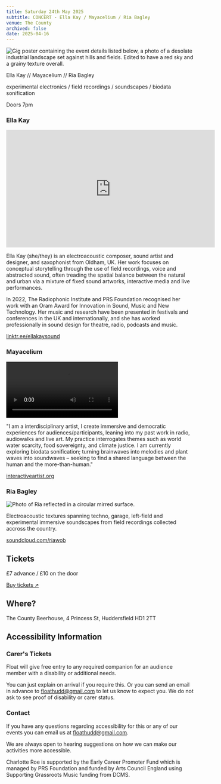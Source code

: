 ```yaml
---
title: Saturday 24th May 2025
subtitle: CONCERT - Ella Kay / Mayacelium / Ria Bagley
venue: The County
archived: false
date: 2025-04-16
---
```



![Gig poster containing the event details listed below, a photo of a desolate industrial landscape set against hills and fields. Edited to have a red sky and a grainy texture overall.](/assets/may-24-web.webp)

Ella Kay // Mayacelium // Ria Bagley

experimental electronics / field recordings / soundscapes / biodata sonification

Doors 7pm

### Ella Kay

<iframe width="560" height="315" src="https://www.youtube-nocookie.com/embed/T0mRr2rm9L4?si=72GPlTU77M-nAYwk" title="YouTube video player" frameborder="0" allow="accelerometer; autoplay; clipboard-write; encrypted-media; gyroscope; picture-in-picture; web-share" referrerpolicy="strict-origin-when-cross-origin" allowfullscreen></iframe>

Ella Kay (she/they) is an electroacoustic composer, sound artist and designer, and saxophonist from Oldham, UK. Her work focuses on conceptual storytelling through the use of field recordings, voice and abstracted sound, often treading the spatial balance between the natural and urban via a mixture of fixed sound artworks, interactive media and live performances.

In 2022, The Radiophonic Institute and PRS Foundation recognised her work with an Oram Award for Innovation in Sound, Music and New Technology. Her music and research have been presented in festivals and conferences in the UK and internationally, and she has worked professionally in sound design for theatre, radio, podcasts and music.

<a href="https://linktr.ee/ellakaysound" target="_blank">linktr.ee/ellakaysound</a>

### Mayacelium

<video controls>
  <source src="/assets/mayacellium.mp4" type="video/mp4">
</video>

"I am a interdisciplinary artist, I create immersive and democratic experiences for audiences/participants, leaning into my past work in radio, audiowalks and live art. My practice interrogates themes such as world water scarcity, food sovereignty, and climate justice. I am currently exploring biodata sonification; turning brainwaves into melodies and plant waves into soundwaves – seeking to find a shared language between the human and the more-than-human."

<a href="https://interactiveartist.org/" target="_blank">interactiveartist.org</a>

### Ria Bagley

![Photo of Ria reflected in a circular mirred surface.](/assets/ria-bagley.JPG)

Electroacoustic textures spanning techno, garage, left-field and experimental immersive soundscapes from field recordings collected accross the country.

<a href="https://soundcloud.com/riawob" target="_blank">soundcloud.com/riawob</a>

## Tickets

£7 advance / £10 on the door

<a href="https://www.eventbrite.com/e/float-presents-ella-kay-mayacelium-ria-bagley-tickets-1323789673549" target="_blank">Buy tickets ↗</a>

## Where?

The County Beerhouse,
4 Princess St,
Huddersfield
HD1 2TT

## Accessibility Information

### Carer's Tickets

Float will give free entry to any required companion for an audience member with a disability or additional needs.

You can just explain on arrival if you require this. Or you can send an email in advance to floathudd@gmail.com to let us know to expect you. We do not ask to see proof of disability or carer status.

### Contact

If you have any questions regarding accessibility for this or any of our events you can email us at floathudd@gmail.com.

We are always open to hearing suggestions on how we can make our activities more accessible.

Charlotte Roe is supported by the Early Career Promoter Fund which is managed by PRS Foundation and funded by Arts Council England using Supporting Grassroots Music funding from DCMS.